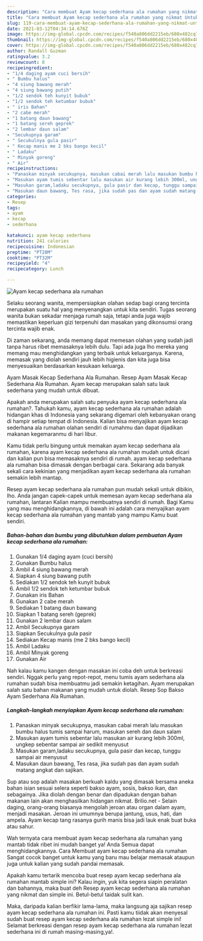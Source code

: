 ```yaml
---
description: "Cara membuat Ayam kecap sederhana ala rumahan yang nikmat Untuk Jualan"
title: "Cara membuat Ayam kecap sederhana ala rumahan yang nikmat Untuk Jualan"
slug: 119-cara-membuat-ayam-kecap-sederhana-ala-rumahan-yang-nikmat-untuk-jualan
date: 2021-03-12T04:34:14.676Z
image: https://img-global.cpcdn.com/recipes/f540a806dd2215eb/680x482cq70/ayam-kecap-sederhana-ala-rumahan-foto-resep-utama.jpg
thumbnail: https://img-global.cpcdn.com/recipes/f540a806dd2215eb/680x482cq70/ayam-kecap-sederhana-ala-rumahan-foto-resep-utama.jpg
cover: https://img-global.cpcdn.com/recipes/f540a806dd2215eb/680x482cq70/ayam-kecap-sederhana-ala-rumahan-foto-resep-utama.jpg
author: Randall Guzman
ratingvalue: 3.2
reviewcount: 8
recipeingredient:
- "1/4 daging ayam cuci bersih"
- " Bumbu halus"
- "4 siung bawang merah"
- "4 siung bawang putih"
- "1/2 sendok teh kunyit bubuk"
- "1/2 sendok teh ketumbar bubuk"
- " iris Bahan"
- "2 cabe merah"
- "1 batang daun bawang"
- "1 batang sereh geprek"
- "2 lembar daun salam"
- "Secukupnya garam"
- " Secukulnya gula pasir"
- " Kecap manis me 2 bks bango kecil"
- " Ladaku"
- " Minyak goreng"
- " Air"
recipeinstructions:
- "Panaskan minyak secukupnya, masukan cabai merah lalu masukan bumbu halus tumis sampai harum, masukan sereh dan daun salam"
- "Masukan ayam tumis sebentar lalu masukan air kurang lebih 300ml, ungkep sebentar sampai air sedikit menyusut"
- "Masukan garam,ladaku secukupnya, gula pasir dan kecap, tunggu sampai air menyusut"
- "Masukan daun bawang, Tes rasa, jika sudah pas dan ayam sudah matang angkat dan sajikan."
categories:
- Resep
tags:
- ayam
- kecap
- sederhana

katakunci: ayam kecap sederhana 
nutrition: 241 calories
recipecuisine: Indonesian
preptime: "PT20M"
cooktime: "PT32M"
recipeyield: "4"
recipecategory: Lunch

---
```



![Ayam kecap sederhana ala rumahan](https://img-global.cpcdn.com/recipes/f540a806dd2215eb/680x482cq70/ayam-kecap-sederhana-ala-rumahan-foto-resep-utama.jpg)

Selaku seorang wanita, mempersiapkan olahan sedap bagi orang tercinta merupakan suatu hal yang menyenangkan untuk kita sendiri. Tugas seorang  wanita bukan sekadar menjaga rumah saja, tetapi anda juga wajib memastikan keperluan gizi terpenuhi dan masakan yang dikonsumsi orang tercinta wajib enak.

Di zaman  sekarang, anda memang dapat memesan olahan yang sudah jadi tanpa harus ribet memasaknya lebih dulu. Tapi ada juga lho mereka yang memang mau menghidangkan yang terbaik untuk keluarganya. Karena, memasak yang diolah sendiri jauh lebih higienis dan kita juga bisa menyesuaikan berdasarkan kesukaan keluarga. 

Ayam Masak Kecap Sederhana Ala Rumahan. Resep Ayam Masak Kecap Sederhana Ala Rumahan. Ayam kecap merupakan salah satu lauk sederhana yang mudah untuk dibuat.

Apakah anda merupakan salah satu penyuka ayam kecap sederhana ala rumahan?. Tahukah kamu, ayam kecap sederhana ala rumahan adalah hidangan khas di Indonesia yang sekarang digemari oleh kebanyakan orang di hampir setiap tempat di Indonesia. Kalian bisa menyajikan ayam kecap sederhana ala rumahan olahan sendiri di rumahmu dan dapat dijadikan makanan kegemaranmu di hari libur.

Kamu tidak perlu bingung untuk memakan ayam kecap sederhana ala rumahan, karena ayam kecap sederhana ala rumahan mudah untuk dicari dan kalian pun bisa memasaknya sendiri di rumah. ayam kecap sederhana ala rumahan bisa dimasak dengan berbagai cara. Sekarang ada banyak sekali cara kekinian yang menjadikan ayam kecap sederhana ala rumahan semakin lebih mantap.

Resep ayam kecap sederhana ala rumahan pun mudah sekali untuk dibikin, lho. Anda jangan capek-capek untuk memesan ayam kecap sederhana ala rumahan, lantaran Kalian mampu membuatnya sendiri di rumah. Bagi Kamu yang mau menghidangkannya, di bawah ini adalah cara menyajikan ayam kecap sederhana ala rumahan yang mantab yang mampu Kamu buat sendiri.

<!--inarticleads1-->

##### Bahan-bahan dan bumbu yang dibutuhkan dalam pembuatan Ayam kecap sederhana ala rumahan:

1. Gunakan 1/4 daging ayam (cuci bersih)
1. Gunakan  Bumbu halus
1. Ambil 4 siung bawang merah
1. Siapkan 4 siung bawang putih
1. Sediakan 1/2 sendok teh kunyit bubuk
1. Ambil 1/2 sendok teh ketumbar bubuk
1. Gunakan  iris Bahan
1. Gunakan 2 cabe merah
1. Sediakan 1 batang daun bawang
1. Siapkan 1 batang sereh (geprek)
1. Gunakan 2 lembar daun salam
1. Ambil Secukupnya garam
1. Siapkan  Secukulnya gula pasir
1. Sediakan  Kecap manis (me 2 bks bango kecil)
1. Ambil  Ladaku
1. Ambil  Minyak goreng
1. Gunakan  Air


Nah kalau kamu kangen dengan masakan ini coba deh untuk berkreasi sendiri. Nggak perlu yang repot-repot, menu tumis ayam sederhana ala rumahan sudah bisa membuatmu jadi semakin ketagihan. Ayam merupakan salah satu bahan makanan yang mudah untuk diolah. Resep Sop Bakso Ayam Sederhana Ala Rumahan. 

<!--inarticleads2-->

##### Langkah-langkah menyiapkan Ayam kecap sederhana ala rumahan:

1. Panaskan minyak secukupnya, masukan cabai merah lalu masukan bumbu halus tumis sampai harum, masukan sereh dan daun salam
1. Masukan ayam tumis sebentar lalu masukan air kurang lebih 300ml, ungkep sebentar sampai air sedikit menyusut
1. Masukan garam,ladaku secukupnya, gula pasir dan kecap, tunggu sampai air menyusut
1. Masukan daun bawang, Tes rasa, jika sudah pas dan ayam sudah matang angkat dan sajikan.


Sup atau sop adalah masakan berkuah kaldu yang dimasak bersama aneka bahan isian sesuai selera seperti bakso ayam, sosis, bakso ikan, dan sebagainya. Jika diolah dengan benar dan dipadukan dengan bahan makanan lain akan menghasilkan hidangan nikmat. Brilio.net - Selain daging, orang-orang biasanya mengolah jeroan atau organ dalam ayam, menjadi masakan. Jeroan ini umumnya berupa jantung, usus, hati, dan ampela. Ayam kecap tang rasanya gurih manis bisa jadi lauk enak buat buka atau sahur. 

Wah ternyata cara membuat ayam kecap sederhana ala rumahan yang mantab tidak ribet ini mudah banget ya! Anda Semua dapat menghidangkannya. Cara Membuat ayam kecap sederhana ala rumahan Sangat cocok banget untuk kamu yang baru mau belajar memasak ataupun juga untuk kalian yang sudah pandai memasak.

Apakah kamu tertarik mencoba buat resep ayam kecap sederhana ala rumahan mantab simple ini? Kalau ingin, yuk kita segera siapin peralatan dan bahannya, maka buat deh Resep ayam kecap sederhana ala rumahan yang nikmat dan simple ini. Betul-betul taidak sulit kan. 

Maka, daripada kalian berfikir lama-lama, maka langsung aja sajikan resep ayam kecap sederhana ala rumahan ini. Pasti kamu tiidak akan menyesal sudah buat resep ayam kecap sederhana ala rumahan lezat simple ini! Selamat berkreasi dengan resep ayam kecap sederhana ala rumahan lezat sederhana ini di rumah masing-masing,ya!.

